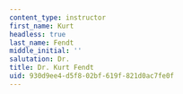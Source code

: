 ```yaml
---
content_type: instructor
first_name: Kurt
headless: true
last_name: Fendt
middle_initial: ''
salutation: Dr.
title: Dr. Kurt Fendt
uid: 930d9ee4-d5f8-02bf-619f-821d0ac7fe0f
---
```


